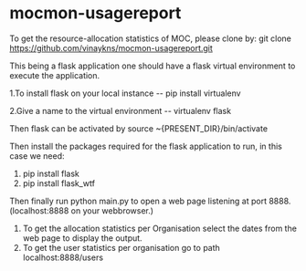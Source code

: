 # mocmon-usagereport
To get the resource-allocation statistics of MOC, please clone by:
git clone https://github.com/vinaykns/mocmon-usagereport.git

This being a flask application one should have a flask virtual environment to execute the application.

1.To install flask on your local instance -- pip install virtualenv

2.Give a name to the virtual environment -- virtualenv flask
  
Then flask can be activated by source ~{PRESENT_DIR}/bin/activate

Then install the packages required for the flask application to run, in this case we need:
1. pip install flask
2. pip install flask_wtf

Then finally run python main.py to open a web page listening at port 8888.(localhost:8888 on your webbrowser.)

1. To get the allocation statistics per Organisation select the dates from the web page to display the output.
2. To get the user statistics per organisation go to path localhost:8888/users 
